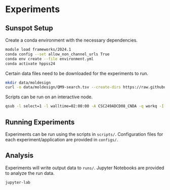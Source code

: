 # Experiments

## Sunspot Setup

Create a conda environment with the necessary dependencies.
```bash
module load frameworks/2024.1
conda config --set allow_non_channel_urls True
conda env create --file environment.yml
conda activate hppss24
```

Certain data files need to be downloaded for the experiments to run.
```bash
mkdir data/moldesign
curl -o data/moldesign/QM9-search.tsv --create-dirs https://raw.githubusercontent.com/ExaWorks/molecular-design-parsl-demo/main/data/QM9-search.tsv
```

Scripts can be run on an interactive node.
```bash
qsub -l select=1 -l walltime=02:00:00 -A CSC249ADCD08_CNDA -q workq -I
```

## Running Experiments

Experiments can be run using the scripts in `scripts/`.
Configuration files for each experiment/application are provided in `configs/`.

## Analysis

Experiments will write output data to `runs/`.
Jupyter Notebooks are provided to analyze the run data.
```bash
jupyter-lab
```
